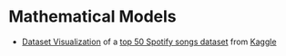 # Mathematical Models

- [Dataset Visualization](dataset-visualization.ipynb) of a [top 50 Spotify songs dataset](top50.csv) from
  [Kaggle](https://www.kaggle.com/datasets/leonardopena/top50spotify2019)
